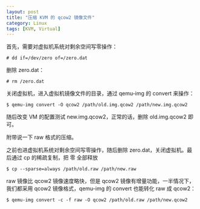 ```yaml
---
layout: post
title: "压缩 KVM 的 qcow2 镜像文件"
category: Linux
tags: [KVM, Virtual]
---
```


首先，需要对虚拟机系统对剩余空间写零操作：

    # dd if=/dev/zero of=/zero.dat

删除 zero.dat：

    # rm /zero.dat

关闭虚拟机，进入虚拟机镜像文件的目录，通过 qemu-img 的 convert 来操作：

    $ qemu-img convert -O qcow2 /path/old.img.qcow2 /path/new.img.qcow2

<!-- more -->
随后改变 VM 的配置测试 new.img.qcow2，正常的话，删除 old.img.qcow2 即可。

附带说一下 raw 格式的压缩。

之前也进虚拟机系统对剩余空间写零操作，随后删除 zero.dat，关闭虚拟机。最后通过 cp 的稀疏复制，把 零 全部释放

    $ cp --sparse=always /path/old.raw /path/new.raw

raw 镜像比 qcow2 镜像速度略快，但是 qcow2 镜像有增量功能，一半情况下，我们都采用 qcow2 镜像格式，qemu-img 的 convert 也能转化 raw 成 qcow2：

    $ qemu-img convert -c -f raw -O qcow2 /path/old.raw /path/new.qcow2
